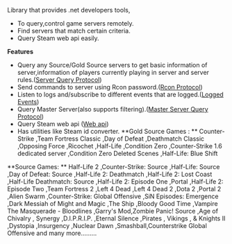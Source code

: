 Library that provides .net developers tools,
* To query,control game servers remotely.
* Find servers that match certain criteria.
* Query Steam web api easily.

**Features**
* Query any Source/Gold Source servers to get basic  information of server,information of players currently playing in server and server rules.([Server Query Protocol](https://developer.valvesoftware.com/wiki/Server_queries))
* Send commands to server using Rcon password.([Rcon Protocol](https://developer.valvesoftware.com/wiki/Source_RCON_Protocol))
* Listen to logs and/subscribe to different events that are logged.([Logged Events](https://developer.valvesoftware.com/wiki/HL_Log_Standard))
* Query Master Server(also supports filtering).([Master Server Query Protocol](https://developer.valvesoftware.com/wiki/Master_Server_Query_Protocol))
* Query Steam web api ([Web api](http://steamcommunity.com/dev))
* Has utilities like Steam id converter.
**Gold Source Games : **
    Counter-Strike ,Team Fortress Classic ,Day of Defeat ,Deathmatch Classic ,Opposing Force ,Ricochet ,Half-Life ,Condition Zero ,Counter-Strike 1.6 dedicated server ,Condition Zero Deleted Scenes ,Half-Life: Blue Shift

**Source Games: **
           Half-Life 2 ,Counter-Strike: Source ,Half-Life: Source ,Day of Defeat: Source ,Half-Life 2: Deathmatch ,Half-Life 2: Lost Coast ,Half-Life Deathmatch: Source ,Half-Life 2: Episode One ,Portal ,Half-Life 2: Episode Two ,Team Fortress 2 ,Left 4 Dead ,Left 4 Dead 2 ,Dota 2 ,Portal 2 ,Alien Swarm ,Counter-Strike: Global Offensive ,SiN Episodes: Emergence ,Dark Messiah of Might and Magic ,The Ship ,Bloody Good Time ,Vampire The Masquerade - Bloodlines ,Garry's Mod,Zombie Panic! Source ,Age of Chivalry , Synergy ,D.I.P.R.I.P.  ,Eternal Silence ,Pirates , Vikings , & Knights II ,Dystopia ,Insurgency ,Nuclear Dawn ,Smashball,Counterstrike Global Offensive and many more.........









